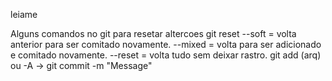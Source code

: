 leiame

Alguns comandos no git para resetar altercoes
git reset --soft = volta anterior para ser comitado novamente.
--mixed = volta para ser adicionado e comitado novamente.
--reset = volta tudo sem deixar rastro.
git add (arq) ou -A -> git commit -m "Message"
